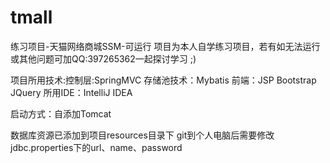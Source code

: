 # tmall
练习项目-天猫网络商城SSM-可运行
项目为本人自学练习项目，若有如无法运行或其他问题可加QQ:397265362一起探讨学习 ;)

项目所用技术:控制层:SpringMVC  存储池技术：Mybatis 前端：JSP Bootstrap JQuery 
所用IDE：IntelliJ IDEA

启动方式：自添加Tomcat

数据库资源已添加到项目resources目录下
git到个人电脑后需要修改jdbc.properties下的url、name、password

